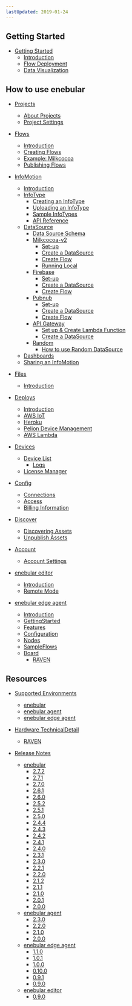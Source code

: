 ```yaml
---
lastUpdated: 2019-01-24
---
```


## Getting Started

- [Getting Started](GetStarted/index.md)
  - [Introduction](GetStarted/Introduction.md)
  - [Flow Deployment](GetStarted/FlowDeployment.md)
  - [Data Visualization](GetStarted/DataVisualization.md)

## How to use enebular

- [Projects]()
  - [About Projects](Project/index.md)
  - [Project Settings](Project/Settings.md)

- [Flows]()
  - [Introduction](Flows/Introduction.md)
  - [Creating Flows](Flows/CreateFlow.md)
  - [Example: Milkcocoa](Flows/FlowExampleMilkcocoa.md)
  - [Publishing Flows](Flows/PublishFlow.md)

- [InfoMotion]()
  - [Introduction](InfoMotion/Introduction.md)
  - [InfoType](InfoMotion/InfoTypeIntroduction.md)
    - [Creating an InfoType](InfoMotion/InfoMotionTool.md)
    - [Uploading an InfoType](InfoMotion/UploadInfoType.md)
    - [Sample InfoTypes](InfoMotion/SampleInfoTypes.md)
    - [API Reference](InfoMotion/APIReference.md)
  - [DataSource](InfoMotion/CreateDataSource.md)
    - [Data Source Schema](InfoMotion/DataSourceSchema.md)
    - [Milkcocoa-v2]()
      - [Set-up](InfoMotion/DataSource/Milkcocoa/Setup.md)
      - [Create a DataSource](InfoMotion/DataSource/Milkcocoa/CreateDataSource.md)
      - [Create Flow](InfoMotion/DataSource/Milkcocoa/CreateFlow.md)
      - [Running Local](InfoMotion/DataSource/Milkcocoa/RunningLocal.md)
    - [Firebase]()
      - [Set-up](InfoMotion/DataSource/Firebase/Setup.md)
      - [Create a DataSource](InfoMotion/DataSource/Firebase/CreateDataSource.md)
      - [Create Flow](InfoMotion/DataSource/Firebase/CreateFlow.md)
    - [Pubnub]()
      - [Set-up](InfoMotion/DataSource/Pubnub/Setup.md)
      - [Create a DataSource](InfoMotion/DataSource/Pubnub/CreateDataSource.md)
      - [Create Flow](InfoMotion/DataSource/Pubnub/CreateFlow.md)
    - [API Gateway]()
      - [Set up & Create Lambda Function](InfoMotion/DataSource/APIGateway/CreateLambdaFunction.md)
      - [Create a DataSource](InfoMotion/DataSource/APIGateway/CreateDataSource.md)
    - [Random]()
      - [How to use Random DataSource](InfoMotion/DataSource/Random/SetUp.md)
  - [Dashboards](InfoMotion/CreateInfoMotion.md)
  - [Sharing an InfoMotion](InfoMotion/ShareInfoMotion.md)

- [Files]()
  - [Introduction](Files/index.md)

- [Deploys]()
  - [Introduction](Deploy/index.md)
  - [AWS IoT](Deploy/DeployFlow/AWSIoT/index.md)
  - [Heroku](Deploy/DeployFlow/Heroku/index.md)
  - [Pelion Device Management](Deploy/DeployFlow/mbed/index.md)
  - [AWS Lambda](Deploy/DeployFlow/Lambda/index.md)

- [Devices]()
  - [Device List](Device/DeviceList.md)
    - [Logs](Device/Logs.md)
  - [License Manager](Device/LicenseManager.md)

- [Config]()
  - [Connections](Config/Connections.md)
  - [Access](Config/Access.md)
  - [Billing Information](Config/BillingInformation.md)

- [Discover]()
  - [Discovering Assets](Discover/index.md)
  - [Unpublish Assets](Discover/UnpublishAssets.md)

- [Account]()
  - [Account Settings](Account/index.md)

- [enebular editor]()
  - [Introduction](EnebularEditor/index.md)
  - [Remote Mode](EnebularEditor/RemoteMode.md)

- [enebular edge agent]()
  - [Introduction](EnebularEdgeAgent/introduction.md)
  - [GettingStarted](EnebularEdgeAgent/GettingStarted.md)
  - [Features](EnebularEdgeAgent/Features.md)
  - [Configuration](EnebularEdgeAgent/Configuration.md)
  - [Nodes](EnebularEdgeAgent/Nodes.md)
  - [SampleFlows](EnebularEdgeAgent/SampleFlows.md)
  - [Board](Board/Introduction.md)
    - [RAVEN](Board/RAVEN.md)

## Resources

- [Supported Environments]()
  - [enebular](Other/Support.md#enebular)
  - [enebular agent](Other/Support.md#enebular-agent)
  - [enebular edge agent](Other/Support.md#enebular-edge-agent)

- [Hardware TechnicalDetail]()
  - [RAVEN](Other/HWSpec-RAVEN.md)

- [Release Notes]()
  - [enebular](Releases/index.md#enebular)
    - [2.7.2](Releases/enebular/2.7.2.md)
    - [2.7.1](Releases/enebular/2.7.1.md)
    - [2.7.0](Releases/enebular/2.7.0.md)
    - [2.6.1](Releases/enebular/2.6.1.md)
    - [2.6.0](Releases/enebular/2.6.0.md)
    - [2.5.2](Releases/enebular/2.5.2.md)
    - [2.5.1](Releases/enebular/2.5.1.md)
    - [2.5.0](Releases/enebular/2.5.0.md)
    - [2.4.4](Releases/enebular/2.4.4.md)
    - [2.4.3](Releases/enebular/2.4.3.md)
    - [2.4.2](Releases/enebular/2.4.2.md)
    - [2.4.1](Releases/enebular/2.4.1.md)
    - [2.4.0](Releases/enebular/2.4.0.md)
    - [2.3.1](Releases/enebular/2.3.1.md)
    - [2.3.0](Releases/enebular/2.3.0.md)
    - [2.2.1](Releases/enebular/2.2.1.md)
    - [2.2.0](Releases/enebular/2.2.0.md)
    - [2.1.2](Releases/enebular/2.1.2.md)
    - [2.1.1](Releases/enebular/2.1.1.md)
    - [2.1.0](Releases/enebular/2.1.0.md)
    - [2.0.1](Releases/enebular/2.0.1.md)
    - [2.0.0](Releases/enebular/2.0.0.md)
  - [enebular agent](Releases/index.md#enebular-agent)
    - [2.3.0](Releases/enebular-agent/2.3.0.md)
    - [2.2.0](Releases/enebular-agent/2.2.0.md)
    - [2.1.0](Releases/enebular-agent/2.1.0.md)
    - [2.0.0](Releases/enebular-agent/2.0.0.md)
  - [enebular edge agent](Releases/index.md#enebular-edge-agent)
    - [1.1.0](Releases/enebular-edge-agent/1.1.0.md)
    - [1.0.1](Releases/enebular-edge-agent/1.0.1.md)
    - [1.0.0](Releases/enebular-edge-agent/1.0.0.md)
    - [0.10.0](Releases/enebular-edge-agent/0.10.0.md)
    - [0.9.1](Releases/enebular-edge-agent/0.9.1.md)
    - [0.9.0](Releases/enebular-edge-agent/0.9.0.md)
  - [enebular editor](Releases/index.md#enebular-editor)
    - [0.9.0](Releases/enebular-editor/0.9.0.md)
